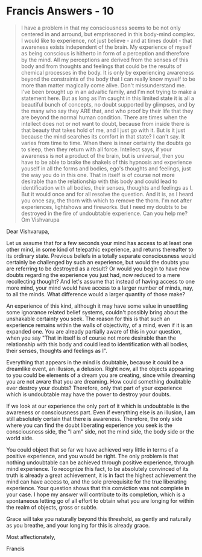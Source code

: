 # Francis Answers - 10

>I have a problem in that my consciousness seems to be not only centered in and arround, but emprissoned in this body-mind complex. I would like to experience, not just believe - and at times doubt - that awareness exists independent of the brain. My experience of myself as being conscious is hitherto in form of a perception and therefore by the mind. All my perceptions are derived from the senses of this body and from thoughts and feelings that could be the results of chemical processes in the body. It is only by experiencing awareness beyond the constraints of the body that I can really know myself to be more than matter magically come alive. Don't missunderstand me. I've been brought up in an advaitic family, and I'm not trying to make a statement here. But as long as I'm caught in this limited state it is all a beautiful bunch of concepts, no doubt supported by glimpses, and by the many who say they ARE that, and who proof by their life that they are beyond the normal human condition. There are times when the intellect does not or not want to doubt, because from inside there is that beauty that takes hold of me, and I just go with it. But is it just because the mind searches its comfort in that state? I can't say. It varies from time to time. When there is inner certainty the doubts go to sleep, then they return with all force. Intellect says, if your awareness is not a product of the brain, but is universal, then you have to be able to brake the shakels of this hypnosis and experience youself in all the forms and bodies, ego's thoughts and feelings, just the way you do in this one. That in itself is of course not more desirable than the relationship with this body and could lead to identification with all bodies, their senses, thoughts and feelings as I. But it would once and for all resolve the question. And it is, as I heard you once say, the thorn with which to remove the thorn. I'm not after experiences, lightshows and fireworks. But I need my doubts to be destroyed in the fire of undoubtable experience. Can you help me? Om Vishvarupa

Dear Vishvarupa,

Let us assume that for a few seconds your mind has access to at least one other mind, in some kind of telepathic experience, and returns thereafter to its ordinary state. Previous beliefs in a totally separate consciousness would certainly be challenged by such an experience, but would the doubts you are referring to be destroyed as a result? Or would you begin to have new doubts regarding the experience you just had, now reduced to a mere recollecting thought? And let's assume that instead of having access to one more mind, your mind would have access to a larger number of minds, nay, to all the minds. What difference would a larger quantity of those make?

An experience of this kind, although it may have some value in unsettling some ignorance related belief systems, couldn't possibly bring about the unshakable certainty you seek. The reason for this is that such an experience remains within the walls of objectivity, of a mind, even if it is an expanded one. You are already partially aware of this in your question, when you say "That in itself is of course not more desirable than the relationship with this body and could lead to identification with all bodies, their senses, thoughts and feelings as I".

Everything that appears in the mind is doubtable, because it could be a dreamlike event, an illusion, a delusion. Right now, all the objects appearing to you could be elements of a dream you are creating, since while dreaming you are not aware that you are dreaming. How could something doubtable ever destroy your doubts? Therefore, only that part of your experience which is undoubtable may have the power to destroy your doubts.

If we look at our experience the only part of it which is undoubtable is the awareness or consciousness part. Even if everything else is an illusion, I am still absolutely certain that there is awareness. Therefore, the only side where you can find the doubt liberating experience you seek is the consciousness side, the "I am" side, not the mind side, the body side or the world side.

You could object that so far we have achieved very little in terms of a positive experience, and you would be right. The only problem is that nothing undoubtable can be achieved through positive experience, through mind experience. To recognize this fact, to be absolutely convinced of its truth is already a great achievement, it is in fact the highest achievement the mind can have access to, and the sole prerequisite for the true liberating experience. Your question shows that this conviction was not complete in your case. I hope my answer will contribute to its completion, which is a spontaneous letting go of all effort to obtain what you are longing for within the realm of objects, gross or subtle.

Grace will take you naturally beyond this threshold, as gently and naturally as you breathe, and your longing for this is already grace.

Most affectionately,

Francis

